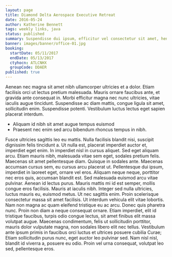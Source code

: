```yaml
---
layout: page
title: Diamond Delta Aerospace Executive Retreat
date: 2016-05-24
author: Katherine Bennett
tags: weekly links, java
status: published
summary: Suspendisse dui ipsum, efficitur vel consectetur sit amet, hendrerit.
banner: images/banner/office-01.jpg
booking:
  startDate: 05/11/2017
  endDate: 05/13/2017
  ctyhocn: ATLCNHX
  groupCode: DDAER
published: true
---
```

Aenean nec magna sit amet nibh ullamcorper ultricies et a dolor. Etiam facilisis orci ut lectus pretium malesuada. Mauris ornare faucibus ante, et gravida ante consequat in. Morbi efficitur magna nec nunc ultricies, vitae iaculis augue tincidunt. Suspendisse ac diam mattis, congue ligula sit amet, sollicitudin enim. Suspendisse potenti. Vestibulum luctus lectus eget sapien placerat interdum.

* Aliquam id nibh sit amet augue tempus euismod
* Praesent nec enim sed arcu bibendum rhoncus tempus in nibh.

Fusce ultricies sagittis leo eu mattis. Nulla facilisis blandit nisi, suscipit dignissim felis tincidunt a. Ut nulla est, placerat imperdiet auctor et, imperdiet eget enim. In imperdiet nisl in cursus aliquet. Sed eget aliquam arcu. Etiam mauris nibh, malesuada vitae sem eget, sodales pretium felis. Maecenas sit amet pellentesque diam. Quisque in sodales ante. Maecenas accumsan cursus sem, eu cursus arcu placerat ut. Pellentesque dui ipsum, imperdiet in laoreet eget, ornare vel eros. Aliquam neque neque, porttitor nec eros quis, accumsan blandit est. Sed malesuada euismod arcu vitae pulvinar. Aenean id lectus purus. Mauris mattis mi id est semper, mollis congue eros facilisis. Mauris at iaculis nibh. Integer sed nulla ultricies, luctus mauris eu, euismod metus.
Ut nec sagittis enim. Proin scelerisque consectetur massa sit amet facilisis. Ut interdum vehicula elit vitae lobortis. Nam non magna ac quam eleifend tristique eu ac arcu. Donec quis pharetra nunc. Proin non diam a neque consequat ornare. Etiam imperdiet, elit id tristique faucibus, turpis odio congue lectus, sit amet finibus elit massa volutpat augue. Maecenas condimentum, felis ut sollicitudin porttitor, mauris dolor vulputate magna, non sodales libero elit nec tellus. Vestibulum ante ipsum primis in faucibus orci luctus et ultrices posuere cubilia Curae; Etiam sollicitudin purus nunc, eget auctor leo pulvinar sed. Nam nisl nisl, blandit id viverra a, posuere eu odio. Proin vel urna consequat, volutpat leo sed, pellentesque eros.
